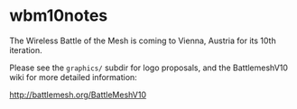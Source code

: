 # wbm10notes

The Wireless Battle of the Mesh is coming to Vienna, Austria for its
10th iteration.

Please see the `graphics/` subdir for logo proposals, and the
BattlemeshV10 wiki for more detailed information:

http://battlemesh.org/BattleMeshV10
